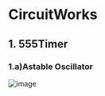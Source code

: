 # CircuitWorks
## 1. 555Timer
### 1.a)Astable Oscillator
![image](https://github.com/SheikahProgrammer/CircuitWorks/assets/128178419/8b4744f4-8fab-4321-9cbc-9768b35b67e7)
